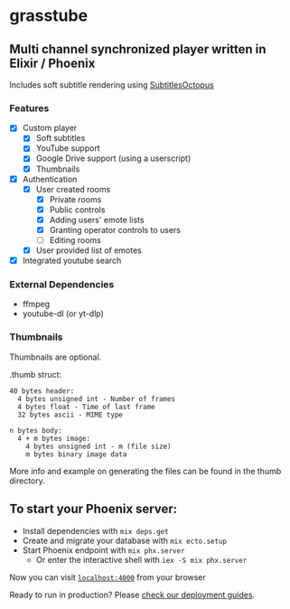 # grasstube

## Multi channel synchronized player written in Elixir / Phoenix

Includes soft subtitle rendering using [SubtitlesOctopus](https://github.com/Dador/JavascriptSubtitlesOctopus)

### Features

- [x] Custom player
  - [x] Soft subtitles
  - [x] YouTube support
  - [x] Google Drive support (using a userscript)
  - [x] Thumbnails
- [x] Authentication
  - [x] User created rooms
    - [x] Private rooms
    - [x] Public controls
    - [x] Adding users' emote lists
    - [x] Granting operator controls to users
    - [ ] Editing rooms
  - [x] User provided list of emotes
- [x] Integrated youtube search

### External Dependencies

- ffmpeg
- youtube-dl (or yt-dlp)

### Thumbnails

Thumbnails are optional.

.thumb struct:
```
40 bytes header:
  4 bytes unsigned int - Number of frames
  4 bytes float - Time of last frame
  32 bytes ascii - MIME type

n bytes body:
  4 + m bytes image:
    4 bytes unsigned int - m (file size)
    m bytes binary image data
```
More info and example on generating the files can be found in the thumb directory.

## To start your Phoenix server:

  * Install dependencies with `mix deps.get`
  * Create and migrate your database with `mix ecto.setup`
  * Start Phoenix endpoint with `mix phx.server`
    * Or enter the interactive shell with `iex -S mix phx.server`

Now you can visit [`localhost:4000`](http://localhost:4000) from your browser

Ready to run in production? Please [check our deployment guides](https://hexdocs.pm/phoenix/deployment.html).
